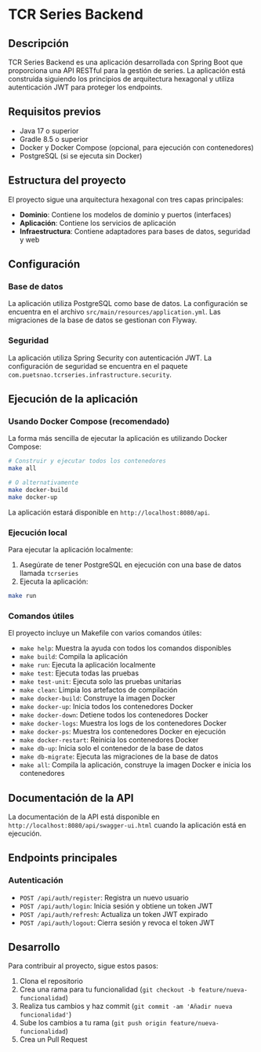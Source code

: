 # TCR Series Backend

## Descripción
TCR Series Backend es una aplicación desarrollada con Spring Boot que proporciona una API RESTful para la gestión de series. La aplicación está construida siguiendo los principios de arquitectura hexagonal y utiliza autenticación JWT para proteger los endpoints.

## Requisitos previos
- Java 17 o superior
- Gradle 8.5 o superior
- Docker y Docker Compose (opcional, para ejecución con contenedores)
- PostgreSQL (si se ejecuta sin Docker)

## Estructura del proyecto
El proyecto sigue una arquitectura hexagonal con tres capas principales:
- **Dominio**: Contiene los modelos de dominio y puertos (interfaces)
- **Aplicación**: Contiene los servicios de aplicación
- **Infraestructura**: Contiene adaptadores para bases de datos, seguridad y web

## Configuración

### Base de datos
La aplicación utiliza PostgreSQL como base de datos. La configuración se encuentra en el archivo `src/main/resources/application.yml`. Las migraciones de la base de datos se gestionan con Flyway.

### Seguridad
La aplicación utiliza Spring Security con autenticación JWT. La configuración de seguridad se encuentra en el paquete `com.puetsnao.tcrseries.infrastructure.security`.

## Ejecución de la aplicación

### Usando Docker Compose (recomendado)
La forma más sencilla de ejecutar la aplicación es utilizando Docker Compose:

```bash
# Construir y ejecutar todos los contenedores
make all

# O alternativamente
make docker-build
make docker-up
```

La aplicación estará disponible en `http://localhost:8080/api`.

### Ejecución local
Para ejecutar la aplicación localmente:

1. Asegúrate de tener PostgreSQL en ejecución con una base de datos llamada `tcrseries`
2. Ejecuta la aplicación:
```bash
make run
```

### Comandos útiles
El proyecto incluye un Makefile con varios comandos útiles:

- `make help`: Muestra la ayuda con todos los comandos disponibles
- `make build`: Compila la aplicación
- `make run`: Ejecuta la aplicación localmente
- `make test`: Ejecuta todas las pruebas
- `make test-unit`: Ejecuta solo las pruebas unitarias
- `make clean`: Limpia los artefactos de compilación
- `make docker-build`: Construye la imagen Docker
- `make docker-up`: Inicia todos los contenedores Docker
- `make docker-down`: Detiene todos los contenedores Docker
- `make docker-logs`: Muestra los logs de los contenedores Docker
- `make docker-ps`: Muestra los contenedores Docker en ejecución
- `make docker-restart`: Reinicia los contenedores Docker
- `make db-up`: Inicia solo el contenedor de la base de datos
- `make db-migrate`: Ejecuta las migraciones de la base de datos
- `make all`: Compila la aplicación, construye la imagen Docker e inicia los contenedores

## Documentación de la API
La documentación de la API está disponible en `http://localhost:8080/api/swagger-ui.html` cuando la aplicación está en ejecución.

## Endpoints principales

### Autenticación
- `POST /api/auth/register`: Registra un nuevo usuario
- `POST /api/auth/login`: Inicia sesión y obtiene un token JWT
- `POST /api/auth/refresh`: Actualiza un token JWT expirado
- `POST /api/auth/logout`: Cierra sesión y revoca el token JWT

## Desarrollo
Para contribuir al proyecto, sigue estos pasos:

1. Clona el repositorio
2. Crea una rama para tu funcionalidad (`git checkout -b feature/nueva-funcionalidad`)
3. Realiza tus cambios y haz commit (`git commit -am 'Añadir nueva funcionalidad'`)
4. Sube los cambios a tu rama (`git push origin feature/nueva-funcionalidad`)
5. Crea un Pull Request